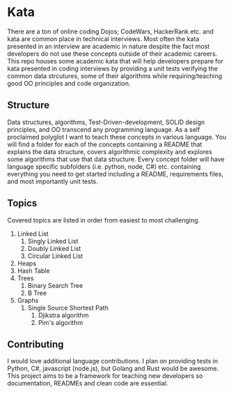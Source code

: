 # Kata
There are a ton of online coding Dojos; CodeWars, HackerRank etc. and kata are common place in technical interviews.
Most often the kata presented in an interview are academic in nature despite the fact most developers do not use these
concepts outside of their academic careers. This repo houses some academic kata that will help developers prepare for
kata presented in coding interviews by providing a unit tests verifying the common data strcutures, some of their algorithms
while requiring/teaching good OO principles and code organization.


## Structure
Data structures, algorithms, Test-Driven-development, SOLID design principles, and OO transcend any programming language. As a
self proclaimed polyglot I want to teach these concepts in various language. You will find a folder for each of the concepts
containing a README that explains the data structure, covers algorithmic complexity and explores some algorithms that use that
data structure. Every concept folder will have language specific subfolders (i.e. python, node, C#) etc. containing everything
you need to get started including a README, requirements files, and most importantly unit tests.


## Topics
Covered topics are listed in order from easiest to most challenging.
 1. Linked List
    1. Singly Linked List  
    2. Doubly Linked List
    3. Circular Linked List
 3. Heaps
 4. Hash Table
 5. Trees
    1. Binary Search Tree
    2. B Tree
 6. Graphs
    1. Single Source Shortest Path
        1. Djikstra algorithm
        2. Pim's algorithm


## Contributing
I would love additional language contributions. I plan on providing tests in Python, C#, javascript (node.js), but Golang and Rust would be awesome.
This project aims to be a framework for teaching new developers so documentation, READMEs and clean code are essential.
